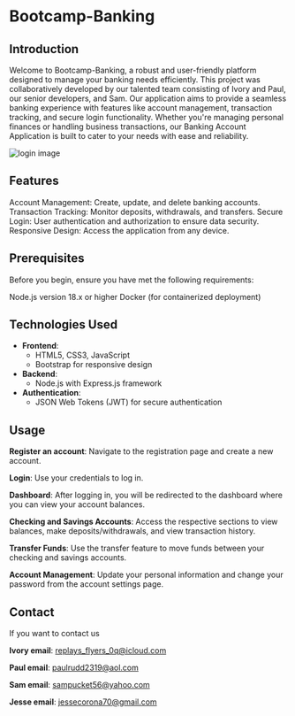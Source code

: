 # Bootcamp-Banking

## Introduction

Welcome to Bootcamp-Banking, a robust and user-friendly platform designed to manage your banking needs efficiently. This project was collaboratively developed by our talented team consisting of Ivory and Paul, our senior developers, and Sam. Our application aims to provide a seamless banking experience with features like account management, transaction tracking, and secure login functionality. Whether you're managing personal finances or handling business transactions, our Banking Account Application is built to cater to your needs with ease and reliability.


![login image ](images/Screenshot%202024-06-02%20at%208.15.26 PM.png)


## Features

Account Management: Create, update, and delete banking accounts.
Transaction Tracking: Monitor deposits, withdrawals, and transfers.
Secure Login: User authentication and authorization to ensure data security.
Responsive Design: Access the application from any device.


## Prerequisites

Before you begin, ensure you have met the following requirements:

Node.js version 18.x or higher
Docker (for containerized deployment)

## Technologies Used

- **Frontend**:
  - HTML5, CSS3, JavaScript
  - Bootstrap for responsive design
- **Backend**:
  - Node.js with Express.js framework
- **Authentication**:
  - JSON Web Tokens (JWT) for secure authentication

 ## Usage

**Register an account**:
 Navigate to the registration page and create a new account.

**Login**:
 Use your credentials to log in.

**Dashboard**:
 After logging in, you will be redirected to the dashboard where you can view your account balances.

**Checking and Savings Accounts**:
 Access the respective sections to view balances, make deposits/withdrawals, and view transaction history.

**Transfer Funds**:
 Use the transfer feature to move funds between your checking and savings accounts.

**Account Management**: 
Update your personal information and change your password from the account settings page.


 

## Contact

If you want to contact us 

**Ivory email**:
replays_flyers_0q@icloud.com

**Paul  email**: 
paulrudd2319@aol.com

**Sam  email**: 
sampucket56@yahoo.com

**Jesse email**:
jessecorona70@gmail.com


